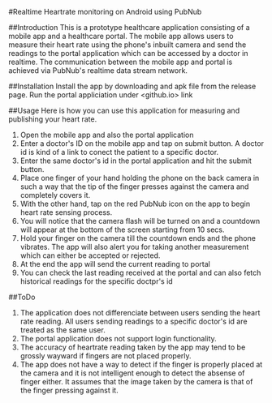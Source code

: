 #Realtime Heartrate monitoring on Android using PubNub

##Introduction
This is a prototype healthcare application consisting of a mobile app and a healthcare portal. The mobile app allows users to measure their heart rate using the phone's inbuilt camera and send the readings to the portal application which can be accessed by a doctor in realtime. The communication between the mobile app and portal is achieved via PubNub's realtime data stream network.

##Installation
Install the app by downloading and apk file from the release page.
Run the portal appliciation under <github.io> link

##Usage
Here is how you can use this application for measuring and publishing your heart rate.

1. Open the mobile app and also the portal application
2. Enter a doctor's ID on the mobile app and tap on submit button. A doctor id is kind of a link to conect the patient to a specific doctor.
3. Enter the same doctor's id in the portal application and hit the submit button.
4. Place one finger of your hand holding the phone on the back camera in such a way that the tip of the finger presses against the camera and completely covers it.
5. With the other hand, tap on the red PubNub icon on the app to begin heart rate sensing process.
6. You will notice that the camera flash will be turned on and a countdown will appear at the bottom of the screen starting from 10 secs.
7. Hold your finger on the camera till the countdown ends and the phone vibrates. The app will also alert you for taking another measurement which can either be accepted or rejected. 
8. At the end the app will send the current reading to portal
9. You can check the last reading received at the portal and can also fetch historical readings for the specific doctpr's id

##ToDo
1. The application does not differenciate between users sending the heart rate reading. All users sending readings to a specific doctor's id are treated as the same user.
2. The portal application does not support login functionality.
3. The accuracy of heartrate reading taken by the app may tend to be grossly wayward if fingers are not placed properly.
4. The app does not have a way to detect if the finger is properly placed at the camera and it is not intelligent enough to detect the absense of finger either. It assumes that the image taken by the camera is that of the finger pressing against it. 
